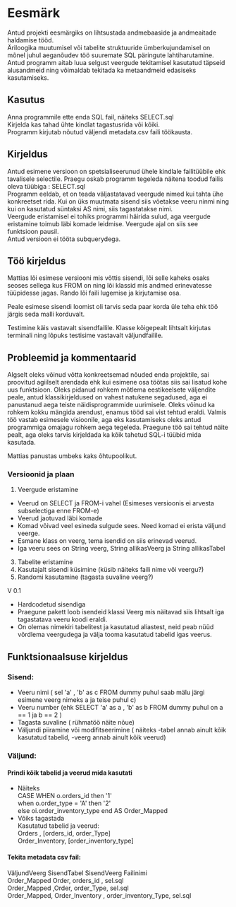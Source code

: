 # Eesmärk

Antud projekti eesmärgiks on lihtsustada andmebaaside ja andmeaitade haldamise tööd. \
Äriloogika muutumisel või tabelite struktuuride ümberkujundamisel on mõnel juhul aeganõudev töö suuremate SQL päringute lahtiharutamine. \
Antud programm aitab luua selgust veergude tekitamisel kasutatud täpseid  alusandmeid ning võimaldab tekitada ka metaandmeid edasiseks kasutamiseks.

## Kasutus

Anna programmile ette enda SQL fail, näiteks SELECT.sql \
Kirjelda kas tahad ühte kindlat tagastusrida või kõiki. \
Programm kirjutab nõutud väljendi metadata.csv faili töökausta.

## Kirjeldus

Antud esimene versioon on spetsialiseerunud ühele kindlale failitüübile ehk tavalisele selectile. Praegu oskab programm tegeleda näitena toodud failis oleva tüübiga : SELECT.sql \
Programm eeldab, et on teada väljastatavad veergude nimed kui tahta ühe konkreetset rida. Kui on üks muutmata sisend siis võetakse veeru ninmi ning kui on kasutatud süntaksi AS nimi, siis tagastatakse nimi. \
Veergude eristamisel ei tohiks programmi häirida sulud, aga veergude eristamine toimub läbi komade leidmise. Veergude ajal on siis see funktsioon pausil. \
Antud versioon ei tööta subquerydega.

## Töö kirjeldus

Mattias lõi esimese versiooni mis võttis sisendi, lõi selle kaheks osaks seoses sellega kus FROM on ning lõi klassid mis andmed erinevatesse tüüpidesse jagas.
Rando lõi faili lugemise ja kirjutamise osa.

Peale esimese sisendi loomist oli tarvis seda paar korda üle teha ehk töö järgis seda malli korduvalt.

Testimine käis vastavalt sisendfailile. Klasse kõigepealt lihtsalt kirjutas terminali ning lõpuks testisime vastavalt väljundfailile.

## Probleemid ja kommentaarid

Algselt oleks võinud võtta konkreetsemad nõuded enda projektile, sai proovitud agiilselt arendada ehk kui esimene osa töötas siis sai lisatud kohe uus funktsioon.
Oleks pidanud rohkem mõtlema eestikeelsete väljendite peale, antud klassikirjeldused on vahest natukene segadused, aga ei panustanud aega teiste näidisprogrammide uurimisele.
Oleks võinud ka rohkem kokku mängida arendust, enamus tööd sai vist tehtud eraldi.
Valmis töö vastab esimesele visioonile, aga eks kasutamiseks oleks antud programmiga omajagu rohkem aega tegeleda. Praegune töö sai tehtud näite pealt, aga oleks tarvis kirjeldada ka kõik tahetud SQL-i tüübid mida kasutada.

Mattias panustas umbeks kaks õhtupoolikut.






### Versioonid ja plaan

1) Veergude eristamine
  -  Veerud on SELECT ja FROM-i vahel (Esimeses versioonis ei arvesta subselectiga enne FROM-e)  
  -  Veerud jaotuvad läbi komade
  -  Komad võivad veel esineda sulgude sees. Need komad ei erista väljund veerge.
  -  Esmane klass on veerg, tema isendid on siis erinevad veerud.
  -  Iga veeru sees on String veerg, String allikasVeerg ja String allikasTabel
3) Tabelite eristamine
4) Kasutajalt sisendi küsimine (küsib näiteks faili nime või veergu?)
5) Randomi kasutamine (tagasta suvaline veerg?)


V 0.1
  - Hardcodetud sisendiga
  - Praegune pakett loob isendeid klassi Veerg mis näitavad siis lihtsalt iga tagastatava veeru koodi eraldi.
  - On olemas nimekiri tabelitest ja kasutatud aliastest, neid peab nüüd võrdlema veergudega ja välja tooma kasutatud tabelid igas veerus.


## Funktsionaalsuse kirjeldus 

### Sisend:
 - Veeru nimi ( sel 'a' , 'b' as c FROM dummy puhul saab mälu järgi esimene veerg nimeks a ja teise puhul c)
 - Veeru number (ehk SELECT 'a' as a , 'b' as b FROM dummy puhul on a == 1 ja b == 2 )
 - Tagasta suvaline ( rühmatöö näite nõue)
 - Väljundi piiramine või modifitseerimine ( näiteks -tabel annab ainult kõik kasutatud tabelid, -veerg annab ainult kõik veerud)

### Väljund:

 #### Prindi kõik tabelid ja veerud mida kasutati
  - Näiteks \
  CASE WHEN o.orders_id then '1' \
  when o.order_type = 'A' then '2' \
  else oi.order_inventory_type end AS Order_Mapped
  -  Võiks tagastada \
  Kasutatud tabelid ja veerud: \
  Orders , [orders_id, order_Type] \
  Order_Inventory, [order_inventory_type] 

#### Tekita metadata csv fail:
  VäljundVeerg SisendTabel SisendVeerg Failinimi \
  Order_Mapped Order, orders_id , sel.sql \
  Order_Mapped ,Order, order_Type, sel.sql \
  Order_Mapped, Order_Inventory , order_inventory_Type, sel.sql 




